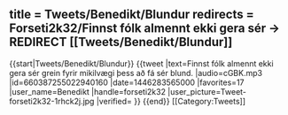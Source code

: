 title = Tweets/Benedikt/Blundur
redirects = Forseti2k32/Finnst fólk almennt ekki gera sér -> REDIRECT [[Tweets/Benedikt/Blundur]]
---

{{start|Tweets/Benedikt/Blundur}}
{{tweet
|text=Finnst fólk almennt ekki gera sér grein fyrir mikilvægi þess að fá sér blund.
|audio=cGBK.mp3
|id=660387255022940160
|date=1446283565000
|favorites=17
|user_name=Benedikt
|handle=forseti2k32
|user_picture=Tweet-forseti2k32-1rhck2j.jpg
|verified=
}}
{{end}}<noinclude>
[[Category:Tweets]]
</noinclude>
